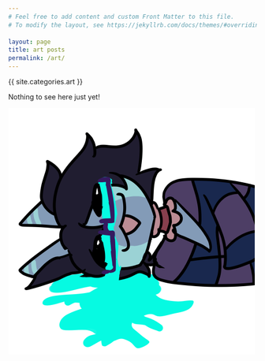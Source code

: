 ```yaml
---
# Feel free to add content and custom Front Matter to this file.
# To modify the layout, see https://jekyllrb.com/docs/themes/#overriding-theme-defaults

layout: page
title: art posts
permalink: /art/
---
```


{{ site.categories.art }}

Nothing to see here just yet! 

![](/assets/images/tcry.png)